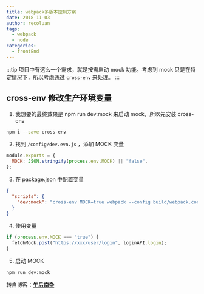 ```yaml
---
title: webpack多版本控制方案
date: 2018-11-03
author: recoluan
tags:
  - webpack
  - node
categories:
  - frontEnd
---
```


:::tip
项目中有这么一个需求，就是按需启动 mock 功能。考虑到 mock 只是在特定情况下，所以考虑通过 `cross-env` 来处理。
:::

<!-- more -->

## cross-env 修改生产环境变量

1. 我想要的最终效果是 npm run dev:mock 来启动 mock，所以先安装 cross-env

```bash
npm i --save cross-env
```

2. 找到 `/config/dev.evn.js` ，添加 MOCK 变量

```js
module.exports = {
  MOCK: JSON.stringify(process.env.MOCK) || "false",
};
```

3. 在 package.json 中配置变量

```json
{
  "scripts": {
    "dev:mock": "cross-env MOCK=true webpack --config build/webpack.config.js"
  }
}
```

4. 使用变量

```js
if (process.env.MOCK === "true") {
  fetchMock.post("https://xxx/user/login", loginAPI.login);
}
```

5. 启动 MOCK

```bash
npm run dev:mock
```

转自博客：[**午后南杂**](http://recoluan.gitlab.io)
